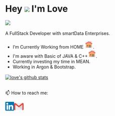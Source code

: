# Hey <img src="https://github.com/piyushP7pravin/piyushP7pravin/blob/master/Hi.gif" width="29px">  I'm Love
![](https://komarev.com/ghpvc/?username=lovetyagi-17&color=blueviolet&style=flat-square&label=PROFILE+VIEWS)

A FullStack Developer with smartData Enterprises.

-  I’m Currently Working from HOME <img src="https://github.com/lovetyagi-17/lovetyagi-17/blob/master/Home.svg" width="26px">.
-  I'm aware with Basic of JAVA & C++<img src="https://github.com/lovetyagi-17/lovetyagi-17/blob/master/Home.svg" width="26px">.
-  Currently investing my time in MEAN.
-  Working in Argon & Bootstrap.

<a href="https://github.com/lovetyagi-17/github-readme-stats">
  <img align="center" src="https://github-readme-stats.vercel.app/api?username=lovetyagi-17&show_icons=true&theme=radical&line_height=27" alt="love's github stats" />
</a>
<br>
<br>
 
📫 How to reach me: 
 
 <a href="https://www.linkedin.com/in/love-tyagi-b4a487150/">
   <img align="left" alt="Love Tyagi | Linkedin" width="28px" src="https://github.com/lovetyagi-17/lovetyagi-17/blob/master/Linkedin.svg" />
  </a>

 <a href="mailto:ltyagi58@gmail.com">
 <img align="left" alt="Love Tyagi | Gmail" width="30px" src="https://github.com/lovetyagi-17/lovetyagi-17/blob/master/Gmail.svg" />
  </a>
<br>
<br>
<br>
<!--
Visitor count
<p align="left" style=bold> 
  <br>
  <img src="https://profile-counter.glitch.me/lovetyagi-17/count.svg" />
</p>
 -->

